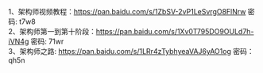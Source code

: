 1、架构师视频教程：https://pan.baidu.com/s/1ZbSV-2vP1LeSvrgO8FlNrw 密码: t7w8  
2、架构师第一到第十阶段：https://pan.baidu.com/s/1Xv0T795DO9OULd7h-iVN4g 密码: 71wr  
3、架构师之路: https://pan.baidu.com/s/1LRr4zTybhyeaVAJ6yAO1og 密码：qh5n  
